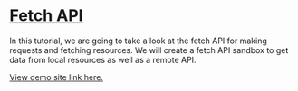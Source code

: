 # [Fetch API](https://www.youtube.com/watch?v=Oive66jrwBs)

In this tutorial, we are going to take a look at the fetch API for making requests and fetching resources. We will create a fetch API sandbox to get data from local resources as well as a remote API.

[View demo site link here.](https://webdevtuts.github.io/fetch_api_sandbox/)
